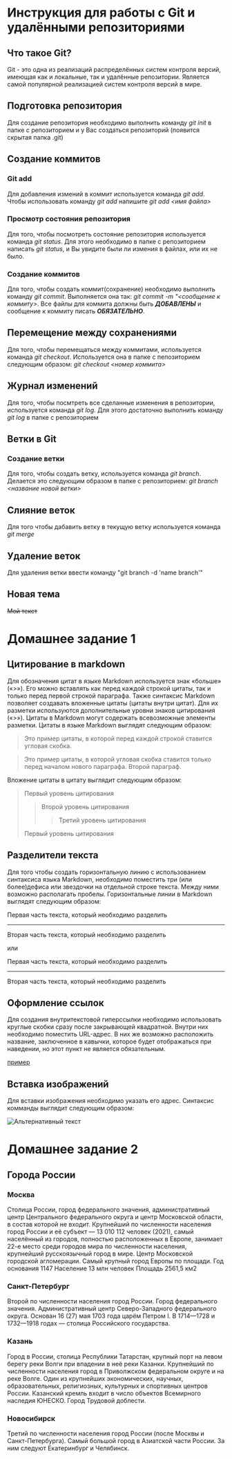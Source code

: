 # Инструкция для работы с Git и удалёнными репозиториями

## Что такое Git?
Git - это одна из реализаций распределённых систем контроля версий, имеющая как и локальные, так и удалённые репозитории. Является самой популярной реализацией систем контроля версий в мире.
## Подготовка репозитория
Для создание репозитория необходимо выполнить команду *git init*  в папке с репозиторием и у Вас создаться репозиторий (появится скрытая папка .git)

## Создание коммитов

### Git add
Для добавления измений в коммит используется команда *git add*. Чтобы использовать команду *git add* напишите *git add <имя файла>*

### Просмотр состояния репозитория
Для того, чтобы посмотреть состояние репозитория используется команда *git status*. Для этого необходимо в папке с репозиторием написать *git status*, и Вы увидите были ли измения в файлах, или их не было.

### Создание коммитов
Для того, чтобы создать коммит(сохранение) необходимо выполнить команду *git commit*. Выполняется она так: *git commit -m "<сообщение к коммиту>*. Все файлы для коммита должны быть ***ДОБАВЛЕНЫ*** и сообщение к коммиту писать ***ОБЯЗАТЕЛЬНО***.

## Перемещение между сохранениями
Для того, чтобы перемещаться между коммитами, используется команда *git checkout*. Используется она в папке с пепозиторием следующим образом: *git checkout <номер коммита>*

## Журнал изменений
Для того, чтобы посмтреть все сделанные изменения в репозитории, используется команда *git log*. Для этого достаточно выполнить команду *git log* в папке с репозиторием

## Ветки в Git

### Создание ветки

Для того, чтобы создать ветку, используется команда *git branch*. Делается это следующим образом в папке с репозиторием: *git branch <название новой ветки>*

## Слияние веток

Для того чтобы дабавить ветку в текущую ветку используется команда *git merge <name branch>*

## Удаление веток
Для удаления ветки ввести команду "git branch -d 'name branch'"

## Новая тема

~~Мой текст~~

# Домашнее задание 1

## Цитирование в markdown

Для обозначения цитат в языке Markdown используется знак «больше» («>»). Его можно вставлять как перед каждой строкой цитаты, так и только перед первой строкой параграфа. Также синтаксис Markdown позволяет создавать вложенные цитаты (цитаты внутри цитат). Для их разметки используются дополнительные уровни знаков цитирования («>»). Цитаты в Markdown могут содержать всевозможные элементы разметки. Цитаты в языке Markdown выглядят следующим образом:

>Это пример цитаты,
>в которой перед каждой строкой
>ставится угловая скобка.

>Это пример цитаты,
в которой угловая скобка
ставится только перед началом нового параграфа.
>Второй параграф.

Вложение цитаты в цитату выглядит следующим образом:

> Первый уровень цитирования
>> Второй уровень цитирования
>>> Третий уровень цитирования
>
>Первый уровень цитирования

## Разделители текста

Для того чтобы создать горизонтальную линию с использованием синтаксиса языка Markdown, необходимо поместить три (или более)дефиса или звездочки на отдельной строке текста. Между ними возможно располагать пробелы. Горизонтальные линии в Markdown выглядят следующим образом:

Первая часть текста, который необходимо разделить
***
Вторая часть текста, который необходимо разделить

или

Первая часть текста, который необходимо разделить

---

Вторая часть текста, который необходимо разделить

## Оформление ссылок

Для создания внутритекстовой гиперссылки необходимо использовать круглые скобки сразу после закрывающей квадратной. Внутри них необходимо поместить URL-адрес. В них же возможно расположить название, заключенное в кавычки, которое будет отображаться при наведении, но этот пункт не является обязательным.

[пример](http://example.com/ "Необязательная подсказка")

## Вставка изображений

Для вставки изображения необходимо указать его адрес. Синтаксис комманды выглядит следующим образом:

![Альтернативный текст](/путь/к/изображению.jpg)

# Домашнее задание 2

## Города России

### Москва

Cтолица России, город федерального значения, административный центр Центрального федерального округа и центр Московской области, в состав которой не входит. Крупнейший по численности населения город России и её субъект — 13 010 112 человек (2021), самый населённый из городов, полностью расположенных в Европе, занимает 22-е место среди городов мира по численности населения, крупнейший русскоязычный город в мире. Центр Московской городской агломерации. Самый крупный город Европы по площади. 
Год основания 1147
Население 13 млн человек
Площадь 2561,5 км2

### Санкт-Петербург

Второй по численности населения город России. Город федерального значения. Административный центр Северо-Западного федерального округа. Основан 16 (27) мая 1703 года царём Петром I. В 1714—1728 и 1732—1918 годах — столица Российского государства. 

### Казань

Город в России, столица Республики Татарстан, крупный порт на левом берегу реки Волги при впадении в неё реки Казанки. Крупнейший по численности населения город в Приволжском федеральном округе и на реке Волге. Один из крупнейших экономических, научных, образовательных, религиозных, культурных и спортивных центров России. Казанский кремль входит в число объектов Всемирного наследия ЮНЕСКО. Город Трудовой доблести. 

### Новосибирск

Третий по численности населения город России (после Москвы и Санкт-Петербурга). Самый большой город в Азиатской части России. За ним следуют Екатеринбург и Челябинск. 
